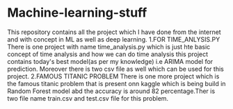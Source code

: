 # Machine-learning-stuff
This repository contains all the project which I have done from the internet and with concept in ML as well as deep learning.
1.FOR TIME_ANLYSIS.PY
There is one project with name time_analysis.py which is just hte basic concept of time analysis and how we can do time analysis this project contains today's best model(as per my knowledge) i.e ARIMA model for prediction.
Moreover there is two csv file as well which can be used for this project.
2.FAMOUS TITANIC PROBLEM
There is one more project which is the famous titanic problem that is present onn kaggle which is being build in Random Forest model abd the accuracy is around 82 percentage.Ther is two file name train.csv and test.csv file for this problem.
